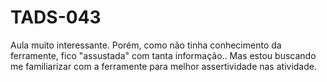 # TADS-043
Aula muito interessante. Porém, como não tinha conhecimento da ferramente, fico "assustada" com tanta informação.. Mas estou buscando me familiarizar com a ferramente para melhor assertividade nas atividade.

